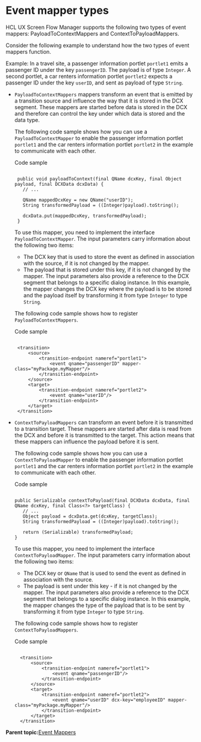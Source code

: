 # Event mapper types

HCL UX Screen Flow Manager supports the following two types of event mappers: PayloadToContextMappers and ContextToPayloadMappers.

Consider the following example to understand how the two types of event mappers function.

Example: In a travel site, a passenger information portlet `portlet1` emits a passenger ID under the key `passengerID`. The payload is of type `Integer`. A second portlet, a car renters information portlet `portlet2` expects a passenger ID under the key `userID`, and sent as payload of type `String`.

-   `PayloadToContextMappers` mappers transform an event that is emitted by a transition source and influence the way that it is stored in the DCX segment. These mappers are started before data is stored in the DCX and therefore can control the key under which data is stored and the data type.

    The following code sample shows how you can use a `PayloadToContextMapper` to enable the passenger information portlet `portlet1` and the car renters information portlet `portlet2` in the example to communicate with each other.

    Code sample

    ```
    
     public void payloadToContext(final QName dcxKey, final Object payload, final DCXData dcxData) {
       // ...
     
       QName mappedDcxKey = new QName("userID");
       String transformedPayload = ((Integer)payload).toString();
     
       dcxData.put(mappedDcxKey, transformedPayload);
     }  
    
    ```

    To use this mapper, you need to implement the interface `PayloadToContextMapper`. The input parameters carry information about the following two items:

    -   The DCX key that is used to store the event as defined in association with the source, if it is not changed by the mapper.
    -   The payload that is stored under this key, if it is not changed by the mapper.
    The input parameters also provide a reference to the DCX segment that belongs to a specific dialog instance. In this example, the mapper changes the DCX key where the payload is to be stored and the payload itself by transforming it from type `Integer` to type `String`.

    The following code sample shows how to register `PayloadToContextMappers`.

    Code sample

    ```
    
     <transition>
         <source>
             <transition-endpoint nameref="portlet1">
                 <event qname="passengerID" mapper-class="myPackage.myMapper"/>
             </transition-endpoint>
         </source>
         <target>
             <transition-endpoint nameref="portlet2">
                 <event qname="userID"/>
             </transition-endpoint>
         </target>
     </transition>
    
    ```

-   `ContextToPayloadMappers` can transform an event before it is transmitted to a transition target. These mappers are started after data is read from the DCX and before it is transmitted to the target. This action means that these mappers can influence the payload before it is sent.

    The following code sample shows how you can use a `ContextToPayloadMapper` to enable the passenger information portlet `portlet1` and the car renters information portlet `portlet2` in the example to communicate with each other.

    Code sample

    ```
    
    public Serializable contextToPayload(final DCXData dcxData, final QName dcxKey, final Class<?> targetClass) {
       // ...        
       Object payload = dcxData.get(dcxKey, targetClass);
       String transformedPayload = ((Integer)payload).toString();
    
       return (Serializable) transformedPayload;
    }
    ```

    To use this mapper, you need to implement the interface `ContextToPayloadMapper`. The input parameters carry information about the following two items:

    -   The DCX key or `QName` that is used to send the event as defined in association with the source.
    -   The payload is sent under this key - if it is not changed by the mapper.
    The input parameters also provide a reference to the DCX segment that belongs to a specific dialog instance. In this example, the mapper changes the type of the payload that is to be sent by transforming it from type `Integer` to type `String`.

    The following code sample shows how to register `ContextToPayloadMappers`.

    Code sample

    ```
    
      <transition>
          <source>
              <transition-endpoint nameref="portlet1">
                  <event qname="passengerID"/>
              </transition-endpoint>
          </source>
          <target>
              <transition-endpoint nameref="portlet2">
                  <event qname="userID" dcx-key="employeeID" mapper-class="myPackage.myMapper"/>
              </transition-endpoint>
          </target>
      </transition>
    
    ```


**Parent topic:**[Event Mappers](../screenflow/evnt_mprs.md)

